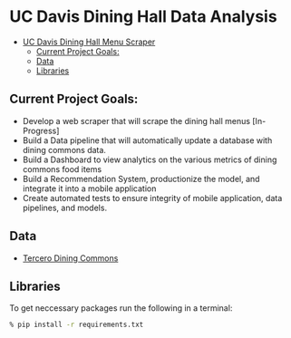 # UC Davis Dining Hall Data Analysis

- [UC Davis Dining Hall Menu Scraper](#dining-hall-analysis)
  - [Current Project Goals:](#current-project-goals)
  - [Data](#data)
  - [Libraries](#libraries)


## Current Project Goals:

  * Develop a web scraper that will scrape the dining hall menus [In-Progress]
  * Build a Data pipeline that will automatically update a database with dining commons data.
  * Build a Dashboard to view analytics on the various metrics of dining commons food items
  * Build a Recommendation System, productionize the model, and integrate it into a mobile application 
  * Create automated tests to ensure integrity of mobile application, data pipelines, and models. 

## Data

*  [Tercero Dining Commons](https://housing.ucdavis.edu/dining/menus/dining-commons/tercero/)

## Libraries

To get neccessary packages run the following in a terminal:
```bash
% pip install -r requirements.txt
```
